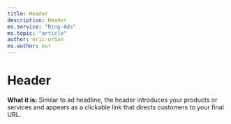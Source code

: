 ```yaml
---
title: Header
description: Header
ms.service: "Bing-Ads"
ms.topic: "article"
author: eric-urban
ms.author: eur
---
```


# Header

**What it is:** Similar to ad headline, the header introduces your products or services and appears as a clickable link that directs customers to your final URL.


